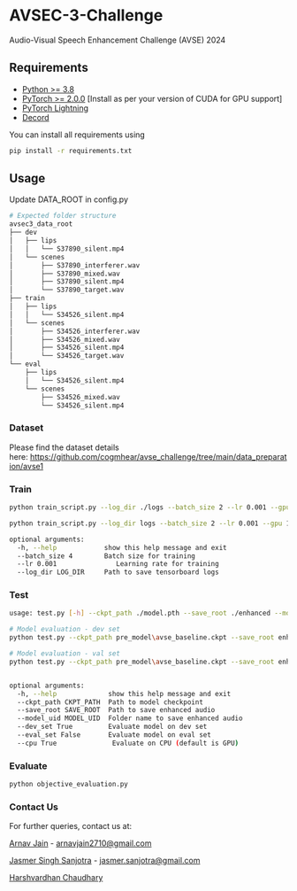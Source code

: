 # AVSEC-3-Challenge
Audio-Visual Speech Enhancement Challenge (AVSE) 2024


## Requirements
* [Python >= 3.8](https://www.python.org/)
* [PyTorch >= 2.0.0](https://pytorch.org/) [Install as per your version of CUDA for GPU support]
* [PyTorch Lightning](https://lightning.ai/docs/pytorch/latest/)
* [Decord](https://github.com/dmlc/decord)

You can install all requirements using 
```bash
pip install -r requirements.txt
```

## Usage
Update DATA_ROOT in config.py 
```bash
# Expected folder structure
avsec3_data_root
├── dev
│   ├── lips
│   │   └── S37890_silent.mp4
│   └── scenes
│       ├── S37890_interferer.wav
│       ├── S37890_mixed.wav
│       ├── S37890_silent.mp4
│       └── S37890_target.wav
├── train
│   ├── lips
│   │   └── S34526_silent.mp4
│   └── scenes
│       ├── S34526_interferer.wav
│       ├── S34526_mixed.wav
│       ├── S34526_silent.mp4
│       └── S34526_target.wav
└── eval 
    ├── lips
    │   └── S34526_silent.mp4
    └── scenes
        ├── S34526_mixed.wav
        └── S34526_silent.mp4
```

### Dataset
Please find the dataset details here: https://github.com/cogmhear/avse_challenge/tree/main/data_preparation/avse1

### Train
```bash
python train_script.py --log_dir ./logs --batch_size 2 --lr 0.001 --gpu 1 --max_epochs 20

python train_script.py --log_dir logs --batch_size 2 --lr 0.001 --gpu 1 --max_epochs_no 50

optional arguments:
  -h, --help            show this help message and exit
  --batch_size 4        Batch size for training
  --lr 0.001               Learning rate for training
  --log_dir LOG_DIR     Path to save tensorboard logs
```

### Test
```bash
usage: test.py [-h] --ckpt_path ./model.pth --save_root ./enhanced --model_uid avse [--dev_set False] [--eval_set True] [--cpu True]

# Model evaluation - dev set
python test.py --ckpt_path pre_model\avse_baseline.ckpt --save_root enhanced --model_uid avse --dev_set True --eval_set False --cpu False

# Model evaluation - val set
python test.py --ckpt_path pre_model\avse_baseline.ckpt --save_root enhanced --model_uid avse --dev_set False --eval_set True --cpu False


optional arguments:
  -h, --help             show this help message and exit
  --ckpt_path CKPT_PATH  Path to model checkpoint
  --save_root SAVE_ROOT  Path to save enhanced audio
  --model_uid MODEL_UID  Folder name to save enhanced audio
  --dev_set True         Evaluate model on dev set
  --eval_set False       Evaluate model on eval set
  --cpu True              Evaluate on CPU (default is GPU)
```

### Evaluate
```bash  
python objective_evaluation.py
```

### Contact Us
For further queries, contact us at:

[Arnav Jain](https://github.com/arnavjain2710) - arnavjain2710@gmail.com 

[Jasmer Singh Sanjotra](https://github.com/TheAlphaJas) - jasmer.sanjotra@gmail.com 

[Harshvardhan Chaudhary](https://github.com/Harshvardhan-To1)
